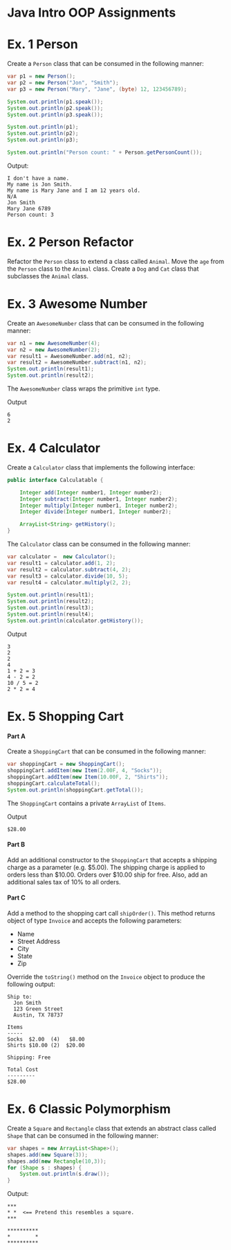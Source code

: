 # Java Intro OOP Assignments

# Ex. 1 Person
Create a `Person` class that can be consumed in the following manner:
```java
var p1 = new Person();
var p2 = new Person("Jon", "Smith");
var p3 = new Person("Mary", "Jane", (byte) 12, 123456789);

System.out.println(p1.speak());
System.out.println(p2.speak());
System.out.println(p3.speak());

System.out.println(p1);
System.out.println(p2);
System.out.println(p3);

System.out.println("Person count: " + Person.getPersonCount());
```

Output:
```
I don't have a name.
My name is Jon Smith.
My name is Mary Jane and I am 12 years old.
N/A
Jon Smith
Mary Jane 6789
Person count: 3
```

# Ex. 2 Person Refactor
Refactor the `Person` class to extend a class called `Animal`.  Move the `age` from the `Person`
class to the `Animal` class. Create a `Dog` and `Cat` class that subclasses the `Animal` class.

# Ex. 3 Awesome Number

Create an `AwesomeNumber` class that can be consumed in the following manner:

```java
var n1 = new AwesomeNumber(4);
var n2 = new AwesomeNumber(2);
var result1 = AwesomeNumber.add(n1, n2);
var result2 = AwesomeNumber.subtract(n1, n2);
System.out.println(result1);
System.out.println(result2);
```

The `AwesomeNumber` class wraps the primitive `int` type.

Output
```
6
2
```

# Ex. 4 Calculator

Create a `Calculator` class that implements the following interface:

```Java
public interface Calculatable {

    Integer add(Integer number1, Integer number2);
    Integer subtract(Integer number1, Integer number2);
    Integer multiply(Integer number1, Integer number2);
    Integer divide(Integer number1, Integer number2);

    ArrayList<String> getHistory();
}
```

The `Calculator` class can be consumed in the following manner:

```java
var calculator =  new Calculator();
var result1 = calculator.add(1, 2);
var result2 = calculator.subtract(4, 2);
var result3 = calculator.divide(10, 5);
var result4 = calculator.multiply(2, 2);

System.out.println(result1);
System.out.println(result2);
System.out.println(result3);
System.out.println(result4);
System.out.println(calculator.getHistory());
```

Output
```
3
2
2
4
1 + 2 = 3
4 - 2 = 2
10 / 5 = 2
2 * 2 = 4
```

# Ex. 5 Shopping Cart

#### Part A

Create a `ShoppingCart` that can be consumed in the following manner:

```java
var shoppingCart = new ShoppingCart();
shoppingCart.addItem(new Item(2.00F, 4, "Socks"));
shoppingCart.addItem(new Item(10.00F, 2, "Shirts"));
shoppingCart.calculateTotal();
System.out.println(shoppingCart.getTotal());
```

The `ShoppingCart` contains a private `ArrayList` of `Items`.

Output
```
$28.00
```

#### Part B
Add an additional constructor to the `ShoppingCart` that accepts a shipping charge as a 
parameter (e.g. $5.00).  The shipping charge is applied to orders less than $10.00.  Orders over $10.00 ship
for free.  Also, add an additional sales tax of 10% to all orders.

#### Part C
Add a method to the shopping cart call `shipOrder()`.  This method returns object of type
`Invoice` and accepts the following parameters:

- Name
- Street Address
- City
- State
- Zip

Override the `toString()` method on the `Invoice` object to produce the following
output:

```
Ship to:
  Jon Smith
  123 Green Street
  Austin, TX 78737

Items
-----
Socks  $2.00  (4)   $8.00
Shirts $10.00 (2)  $20.00

Shipping: Free

Total Cost
---------
$28.00
```

# Ex. 6 Classic Polymorphism

Create a `Square` and `Rectangle` class that extends an abstract class called `Shape` that 
can be consumed in the following manner:

```java
var shapes = new ArrayList<Shape>();
shapes.add(new Square(3));
shapes.add(new Rectangle(10,3));
for (Shape s : shapes) {
    System.out.println(s.draw());
}
```

Output:
```
***
* *  <== Pretend this resembles a square.
***

**********
*        *
**********
```
